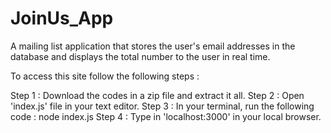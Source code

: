 # JoinUs_App
 A mailing list application that stores the user's email addresses in the database and displays the total number to the user in real time.
 
 To access this site follow the following steps :
 
 Step 1 : Download the codes in a zip file and extract it all.
 Step 2 : Open 'index.js' file in your text editor.
 Step 3 : In your terminal, run the following code : node index.js
 Step 4 : Type in 'localhost:3000' in your local browser.
 
